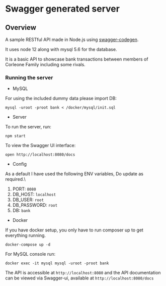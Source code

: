 # Swagger generated server

## Overview
A sample RESTful API made in Node.js using [swagger-codegen](https://github.com/swagger-api/swagger-codegen).

It uses node 12 along with mysql 5.6 for the database.

It is a basic API to showcase bank transactions between members of Corleone Family including some rivals.

### Running the server
* MySQL

For using the included dummy data please import DB:
```
mysql -uroot -proot bank < /docker/mysql/init.sql
```

* Server

To run the server, run:

```
npm start
```

To view the Swagger UI interface:

```
open http://localhost:8080/docs
```

* Config

As a default I have used the following ENV variables, Do update as required.\

1. PORT: `8080`
2. DB_HOST: `localhost`
3. DB_USER: `root`
4. DB_PASSWORD: `root`
5. DB: `bank`

* Docker

If you have docker setup, you only have to run composer up to get everything running.
```
docker-compose up -d
```
For MySQL console run:
```
docker exec -it mysql mysql -uroot -proot bank
```
The API is accessible at `http://localhost:8080` 
and the API documentation can be viewed via Swagger-ui, 
available at `http://localhost:8080/docs`

